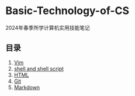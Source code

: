 # Basic-Technology-of-CS
2024年春季所学计算机实用技能笔记
## 目录
1. [Vim]()
2. [shell and shell script]()
3. [HTML](https://github.com/lemonadejelly/Basic-Technology-of-CS/blob/main/HTML.md)
4. [Git](https://github.com/lemonadejelly/Basic-Technology-of-CS/blob/main/Git.md)
5. [Markdown](https://github.com/lemonadejelly/Basic-Technology-of-CS/blob/main/Markdown.md)

